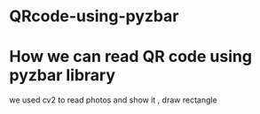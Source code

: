 # QRcode-using-pyzbar
# How we can read QR code using pyzbar library 
we used cv2 to read photos and show it , draw rectangle 
